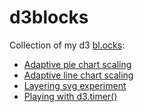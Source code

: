 d3blocks
========
Collection of my d3 [bl.ocks](http://bl.ocks.org/jonsadka):
- [Adaptive pie chart scaling](http://bl.ocks.org/jonsadka/3ad0a937266632478597)
- [Adaptive line chart scaling](http://bl.ocks.org/jonsadka/482005612916b3f5e408)
- [Layering svg experiment](http://bl.ocks.org/jonsadka/baa854ad6a770a46b924)
- [Playing with d3.timer()](http://bl.ocks.org/jonsadka/4edd58e2bd5b66733d4a)
